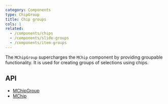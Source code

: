 ```yaml
---
category: Components
type: ChipGroup
title: Chip groups
cols: 1
related:
  - /components/chips
  - /components/slide-groups
  - /components/item-groups
---
```


The `MChipGroup` supercharges the `MChip` component by providing groupable functionality. It is used for creating groups
of selections using chips.

## API

- [MChipGroup](/api/MChipGroup)
- [MChip](/api/MChip)